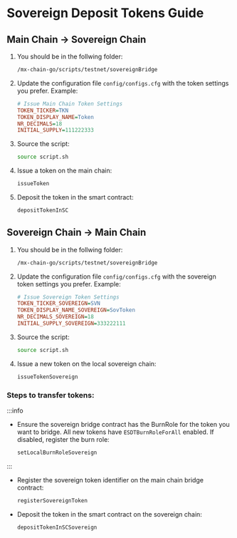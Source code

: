 # Sovereign Deposit Tokens Guide

## Main Chain -> Sovereign Chain

1. You should be in the follwing folder:
    ```bash
    /mx-chain-go/scripts/testnet/sovereignBridge
    ```

2. Update the configuration file `config/configs.cfg` with the token settings you prefer. Example:
    ```ini
    # Issue Main Chain Token Settings
    TOKEN_TICKER=TKN
    TOKEN_DISPLAY_NAME=Token
    NR_DECIMALS=18
    INITIAL_SUPPLY=111222333
    ```

3. Source the script:
    ```bash
    source script.sh
    ```

4. Issue a token on the main chain:
    ```bash
    issueToken
    ```

5. Deposit the token in the smart contract:
    ```bash
    depositTokenInSC
    ```

## Sovereign Chain -> Main Chain

1. You should be in the follwing folder:
    ```bash
    /mx-chain-go/scripts/testnet/sovereignBridge
    ```

2. Update the configuration file `config/configs.cfg` with the sovereign token settings you prefer. Example:
    ```ini
    # Issue Sovereign Token Settings
    TOKEN_TICKER_SOVEREIGN=SVN
    TOKEN_DISPLAY_NAME_SOVEREIGN=SovToken
    NR_DECIMALS_SOVEREIGN=18
    INITIAL_SUPPLY_SOVEREIGN=333222111
    ```

3. Source the script:
    ```bash
    source script.sh
    ```

4. Issue a new token on the local sovereign chain:
    ```bash
    issueTokenSovereign
    ```

### Steps to transfer tokens:

:::info
- Ensure the sovereign bridge contract has the BurnRole for the token you want to bridge. All new tokens have `ESDTBurnRoleForAll` enabled. If disabled, register the burn role:
    ```bash
    setLocalBurnRoleSovereign
    ```
:::

- Register the sovereign token identifier on the main chain bridge contract:
    ```bash
    registerSovereignToken
    ```

- Deposit the token in the smart contract on the sovereign chain:
    ```bash
    depositTokenInSCSovereign
    ```
